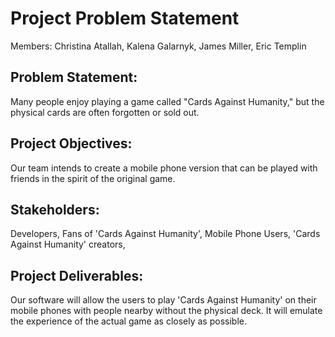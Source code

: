 Project Problem Statement
=========================
Members: Christina Atallah, Kalena Galarnyk, James Miller, Eric Templin

Problem Statement:
------------------
Many people enjoy playing a game called "Cards Against Humanity," but the
physical cards are often forgotten or sold out. 


Project Objectives:
-------------------
Our team intends to create a mobile phone version that can be
played with friends in the spirit of the original game.


Stakeholders: 
-------------
Developers, Fans of 'Cards Against Humanity', Mobile Phone Users, 'Cards Against Humanity' creators, 


Project Deliverables: 
---------------------
Our software will allow the users to play 'Cards Against Humanity' on their
mobile phones with people nearby without the physical deck.
It will emulate the experience of the actual game as closely as possible.
